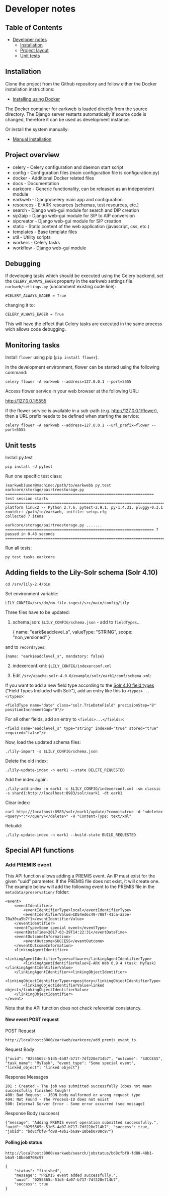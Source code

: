 # Developer notes

## Table of Contents

- [Developer notes](#developer-notes)
  - [Installation](#installation)
  - [Project layout](#project-layout)
  - [Unit tests](#unit-tests)
  
## Installation

Clone the project from the Github repository and follow either the Docker installation instructions:

* [Installing using Docker](./install_docker.md)

The Docker container for earkweb is loaded directly from the source directory. The Django server restarts automatically
if source code is changed, therefore it can be used as development instance.

Or install the system manually:

* [Manual installation](./install_manual.md) 

## Project overview

* celery - Celery configuration and daemon start script
* config - Configuration files (main configuration file is configuration.py)
* docker - Additional Docker related files
* docs - Documentation
* earkcore - Generic functionality, can be released as an independent module
* earkweb - Django/celery main app and configuration
* resources - E-ARK resources (schemas, test resources, etc.)
* search - Django web-gui module for search and DIP creation
* sip2aip - Django web-gui module for SIP to AIP conversion
* sipcreator - Django web-gui module for SIP creation
* static - Static content of the web application (javascript, css, etc.)
* templates - Base template files
* util - Utility scripts
* workers - Celery tasks
* workflow - Django web-gui module

## Debugging

If developing tasks which should be executed using the Celery backend, set the `CELERY_ALWAYS_EAGER` property in the
earkweb settings file `earkweb/settings.py` (uncomment existing code line):

    #CELERY_ALWAYS_EAGER = True

changing it to:

    CELERY_ALWAYS_EAGER = True

This will have the effect that Celery tasks are executed in the same process wich allows code debugging.

## Monitoring tasks

Install `flower` using pip (`pip install flower`). 
 
In the development environment, flower can be started using the following command:

    celery flower -A earkweb --address=127.0.0.1 --port=5555
    
Access flower service in your web browser at the following URL:

  http://127.0.0.1:5555
    
If the flower service is available in a sub-path (e.g. http://127.0.0.1/flower), then a URL prefix needs to be defined when starting the service:

    celery flower -A earkweb --address=127.0.0.1 --url_prefix=flower --port=5555

## Unit tests 

Install py.test

    pip install -U pytest

Run one specific test class:

    (earkweb)user@machine:/path/to/earkweb$ py.test earkcore/storage/pairtreestorage.py
    ================================================================== test session starts =========================================================================================
    platform linux2 -- Python 2.7.6, pytest-2.9.1, py-1.4.31, pluggy-0.3.1
    rootdir: /path/to/earkweb, inifile: setup.cfg
    collected 7 items 
    
    earkcore/storage/pairtreestorage.py .......
    ================================================================== 7 passed in 0.48 seconds ====================================================================================

Run all tests:

    py.test tasks earkcore
    
## Adding fields to the Lily-Solr schema (Solr 4.10)

    cd /srv/lily-2.4/bin

Set environment variable:

    LILY_CONFIG=/srv/dm/dm-file-ingest/src/main/config/lily
    
Three files have to be updated:

1) schema.json: `$LILY_CONFIG/schema.json` - add to `fieldTypes`...

    {
      name: "eark$eadclevel_s",
      valueType: "STRING",
      scope: "non_versioned"
    }
    
and to `recordTypes`:

    {name: "eark$eadclevel_s", mandatory: false}

2) indexerconf.xml: `$LILY_CONFIG/indexerconf.xml`

    <field name="eadclevel_s" value="eark:eadclevel_s"/>

3) Edit `/srv/apache-solr-4.0.0/example/solr/eark1/conf/schema.xml`:

If you want to add a new field type according to the [Solr 4.10 field types](http://archive.apache.org/dist/lucene/solr/ref-guide/apache-solr-ref-guide-4.10.pdf) 
("Field Types Included with Solr"), add an entry like this to `<types>...</types>`:

    <fieldType name="date" class="solr.TrieDateField" precisionStep="8" positionIncrementGap="0"/>
    
For all other fields, add an entry to `<fields>...</fields>`:

    <field name="eadclevel_s" type="string" indexed="true" stored="true" required="false"/>
    
Now, load the updated schema files:

    ./lily-import -s $LILY_CONFIG/schema.json
    
Delete the old index:

    ./lily-update-index -n eark1 --state DELETE_REQUESTED

Add the index again:

    ./lily-add-index -n eark1 -c $LILY_CONFIG/indexerconf.xml -sm classic -s shard1:http://localhost:8983/solr/eark1 -dt eark1
    
Clear index:

    curl http://localhost:8983/solr/eark1/update/?commit=true -d "<delete><query>*:*</query></delete>" -H "Content-Type: text/xml"
    
Rebuild:

    ./lily-update-index -n eark1 --build-state BUILD_REQUESTED   
    
## Special API functions

### Add PREMIS event

This API function allows adding a PREMIS event. An IP must exist for the given "uuid" parameter. If the PREMIS file does not exist, it will create one. The example below
will add the following event to the PREMIS file in the `metadata/preservation/` folder:

    <event>
        <eventIdentifier>
            <eventIdentifierType>local</eventIdentifierType>
            <eventIdentifierValue>ID54ed6c49-788f-41ca-a25e-70a30ca5b7f1</eventIdentifierValue>
        </eventIdentifier>
        <eventType>Some special event</eventType>
        <eventDateTime>2017-03-29T14:22:31</eventDateTime>
        <eventOutcomeInformation>
            <eventOutcome>SUCCESS</eventOutcome>
        </eventOutcomeInformation>
        <linkingAgentIdentifier>
            <linkingAgentIdentifierType>software</linkingAgentIdentifierType>
            <linkingAgentIdentifierValue>E-ARK Web 0.9.4 (task: MyTask)</linkingAgentIdentifierValue>
        </linkingAgentIdentifier><linkingObjectIdentifier>
            <linkingObjectIdentifierType>repository</linkingObjectIdentifierType>
            <linkingObjectIdentifierValue>linked object</linkingObjectIdentifierValue>
        </linkingObjectIdentifier>
    </event>
    
Note that the API function does not check referential consistency.

#### New event POST request

POST Request

    http://localhost:8000/earkweb/earkcore/add_premis_event_ip
    
Request Body

    {"uuid": "0255565c-51d5-4a07-b717-7df228e714b7", "outcome": "SUCCESS", "task_name": "MyTask", "event_type": "Some special event", "linked_object": "linked object"}
    
Response Messages

    201 : Created - The job was submitted successfully (does not mean successfully finished tough!)
    400: Bad Request - JSON body malformed or wrong request type
    404: Not Found - The Process-ID does not exist
    500: Internal Server Error - Some error occurred (see message)
    
Response Body (success)
        
    {"message": "Adding PREMIS event operation submitted successfully.", "uuid": "0255565c-51d5-4a07-b717-7df228e714b7", "success": true, "jobid": "bd8cfbf8-fd88-48b1-b6a9-18beb0708c97"}

#### Polling job status

    http://localhost:8000/earkweb/search/jobstatus/bd8cfbf8-fd88-48b1-b6a9-18beb0708c97
    
    {
        "status": "finished",
        "message": "PREMIS event added successfully.",
        "uuid": "0255565c-51d5-4a07-b717-7df228e714b7",
        "success": true
    }
